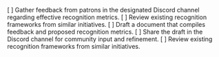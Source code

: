[ ] Gather feedback from patrons in the designated Discord channel regarding effective recognition metrics.
[ ] Review existing recognition frameworks from similar initiatives.
[ ] Draft a document that compiles feedback and proposed recognition metrics.
[ ] Share the draft in the Discord channel for community input and refinement.
[ ] Review existing recognition frameworks from similar initiatives.